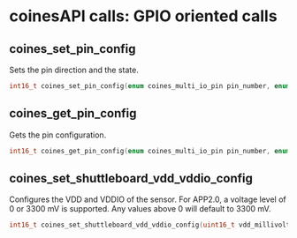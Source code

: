 # coinesAPI calls: GPIO oriented calls

## coines_set_pin_config
Sets the pin direction and the state.

```C
int16_t coines_set_pin_config(enum coines_multi_io_pin pin_number, enum coines_pin_direction direction, enum coines_pin_value pin_value);  
```

## coines_get_pin_config
Gets the pin configuration.

```C
int16_t coines_get_pin_config(enum coines_multi_io_pin pin_number, enum coines_pin_direction *pin_direction, enum coines_pin_value *pin_value);
```

## coines_set_shuttleboard_vdd_vddio_config
Configures the VDD and VDDIO of the sensor.
For APP2.0, a voltage level of 0 or 3300 mV is supported.
Any values above 0 will default to 3300 mV.

```C
int16_t coines_set_shuttleboard_vdd_vddio_config(uint16_t vdd_millivolt, uint16_t vddio_millivolt);
```
